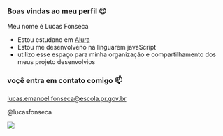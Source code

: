 ### Boas vindas ao meu perfil 😍

Meu nome é Lucas Fonseca

 - Estou estudano em [Alura](https://www.alura.com.br)
 - Estou me desenvolveno na linguarem javaScript
 - utilizo esse espaço para minha organização e compartilhamento dos meus projeto desenvolvios

### voçê entra em contato comigo 📫

lucas.emanoel.fonseca@escola.pr.gov.br

@lucasfonseca

![](https://media.tenor.com/P3071wk1eXcAAAAC/laughing-baby.gif)
